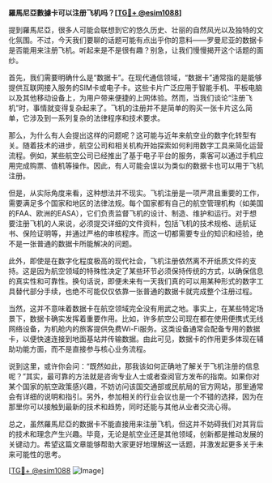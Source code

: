 **羅馬尼亞數據卡可以注册飞机吗？[[TG💪+ @esim1088](https://t.me/s/esim1088)]**

提到羅馬尼亞，很多人可能会联想到它的悠久历史、壮丽的自然风光以及独特的文化氛围。不过，今天我们要聊的话题可能有点出乎你的意料——罗曼尼亚的数据卡是否能用来注册飞机。听起来是不是很有趣？别急，让我们慢慢揭开这个话题的面纱。

首先，我们需要明确什么是“数据卡”。在现代通信领域，“数据卡”通常指的是能够提供互联网接入服务的SIM卡或电子卡。这些卡片广泛应用于智能手机、平板电脑以及其他移动设备上，为用户带来便捷的上网体验。然而，当我们谈论“注册飞机”时，事情就变得复杂起来了。飞机的注册并不是简单的购买一张卡片这么简单，它涉及到一系列复杂的法律程序和技术要求。

那么，为什么有人会提出这样的问题呢？这可能与近年来航空业的数字化转型有关。随着技术的进步，航空公司和相关机构开始探索如何利用数字工具来简化运营流程。例如，某些航空公司已经推出了基于电子平台的服务，乘客可以通过手机应用完成购票、值机等操作。因此，有人可能会误以为类似的数据卡也可以用于飞机注册。

但是，从实际角度来看，这种想法并不现实。飞机注册是一项严肃且重要的工作，需要满足多个国家和地区的法律法规。每个国家都有自己的航空管理机构（如美国的FAA、欧洲的EASA），它们负责监督飞机的设计、制造、维护和运行。对于想要注册飞机的人来说，必须提交详细的文件资料，包括飞机的技术规格、适航证书、保险证明等，并通过严格的审核程序。而这一切都需要专业的知识和经验，绝不是一张普通的数据卡所能解决的问题。

此外，即使是在数字化程度极高的现代社会，飞机注册依然离不开纸质文件的支持。这是因为航空领域的特殊性决定了某些环节必须保持传统的方式，以确保信息的真实性和可靠性。换句话说，即便未来有一天我们真的可以用某种形式的数字工具替代部分手续，也绝不可能仅仅依靠一张普通的数据卡就完成整个注册过程。

当然，这并不意味着数据卡在航空领域完全没有用武之地。事实上，在某些特定场景下，数据卡确实发挥着重要作用。比如，许多航空公司现在都在使用便携式无线网络设备，为机舱内的旅客提供免费Wi-Fi服务。这类设备通常会配备专用的数据卡，以便快速连接到地面基站并传输数据。由此可见，数据卡的作用更多体现在辅助功能方面，而不是直接参与核心业务流程。

说到这里，或许你会问：“既然如此，那我该如何正确地了解关于飞机注册的信息呢？”其实，最可靠的方法就是咨询专业人士或者查阅官方发布的指南。如果你对某个国家的航空政策感兴趣，不妨访问该国交通部或民航局的官方网站，那里通常会有详细的说明和指引。另外，参加相关的行业会议也是一个不错的选择，因为在那里你可以接触到最新的技术和趋势，同时还能与其他从业者交流心得。

总之，虽然羅馬尼亞的数据卡不能直接用来注册飞机，但这并不妨碍我们对其背后的技术和理念产生兴趣。毕竟，无论是航空业还是其他领域，创新都是推动发展的关键动力。希望这篇文章能够帮助大家更好地理解这一话题，并激发起更多关于未来可能性的思考。

[[TG💪+ @esim1088](https://t.me/s/esim1088) ![Image](https://i.postimg.cc/4NQfJmqS/Snipaste-2025-05-13-00-14-12.png)]